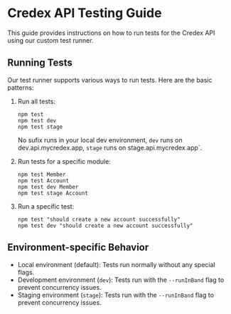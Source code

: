 # Credex API Testing Guide

This guide provides instructions on how to run tests for the Credex API using our custom test runner.

## Running Tests

Our test runner supports various ways to run tests. Here are the basic patterns:

1. Run all tests:
   ```
   npm test
   npm test dev
   npm test stage
   ```
   No sufix runs in your local dev environment, `dev` runs on dev.api.mycredex.app, `stage` runs on stage.api.mycredex.app`.

2. Run tests for a specific module:
   ```
   npm test Member
   npm test Account
   npm test dev Member
   npm test stage Account
   ```

3. Run a specific test:
   ```
   npm test "should create a new account successfully"
   npm test dev "should create a new account successfully"
   ```

## Environment-specific Behavior

- Local environment (default): Tests run normally without any special flags.
- Development environment (`dev`): Tests run with the `--runInBand` flag to prevent concurrency issues.
- Staging environment (`stage`): Tests run with the `--runInBand` flag to prevent concurrency issues.

